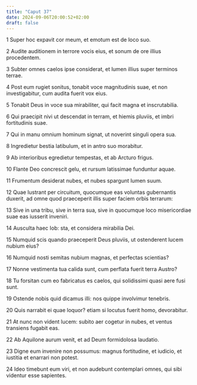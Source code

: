 ```yaml
---
title: "Caput 37"
date: 2024-09-06T20:00:52+02:00
draft: false
---
```



1 Super hoc expavit cor meum, et emotum est de loco suo.

2 Audite auditionem in terrore vocis eius, et sonum de ore illius procedentem.

3 Subter omnes caelos ipse considerat, et lumen illius super terminos terrae.

4 Post eum rugiet sonitus, tonabit voce magnitudinis suae, et non investigabitur, cum audita fuerit vox eius.

5 Tonabit Deus in voce sua mirabiliter, qui facit magna et inscrutabilia.

6 Qui praecipit nivi ut descendat in terram, et hiemis pluviis, et imbri fortitudinis suae.

7 Qui in manu omnium hominum signat, ut noverint singuli opera sua.

8 Ingredietur bestia latibulum, et in antro suo morabitur.

9 Ab interioribus egredietur tempestas, et ab Arcturo frigus.

10 Flante Deo concrescit gelu, et rursum latissimae funduntur aquae.

11 Frumentum desiderat nubes, et nubes spargunt lumen suum.

12 Quae lustrant per circuitum, quocumque eas voluntas gubernantis duxerit, ad omne quod praeceperit illis super faciem orbis terrarum:

13 Sive in una tribu, sive in terra sua, sive in quocumque loco misericordiae suae eas iusserit inveniri.

14 Ausculta haec Iob: sta, et considera mirabilia Dei.

15 Numquid scis quando praeceperit Deus pluviis, ut ostenderent lucem nubium eius?

16 Numquid nosti semitas nubium magnas, et perfectas scientias?

17 Nonne vestimenta tua calida sunt, cum perflata fuerit terra Austro?

18 Tu forsitan cum eo fabricatus es caelos, qui solidissimi quasi aere fusi sunt.

19 Ostende nobis quid dicamus illi: nos quippe involvimur tenebris.

20 Quis narrabit ei quae loquor? etiam si locutus fuerit homo, devorabitur.

21 At nunc non vident lucem: subito aer cogetur in nubes, et ventus transiens fugabit eas.

22 Ab Aquilone aurum venit, et ad Deum formidolosa laudatio.

23 Digne eum invenire non possumus: magnus fortitudine, et iudicio, et iustitia et enarrari non potest.

24 Ideo timebunt eum viri, et non audebunt contemplari omnes, qui sibi videntur esse sapientes.

